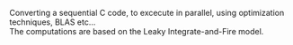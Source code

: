 Converting a sequential C code, to excecute in parallel, using optimization techniques, BLAS etc...\
The computations are based on the Leaky Integrate-and-Fire model.
